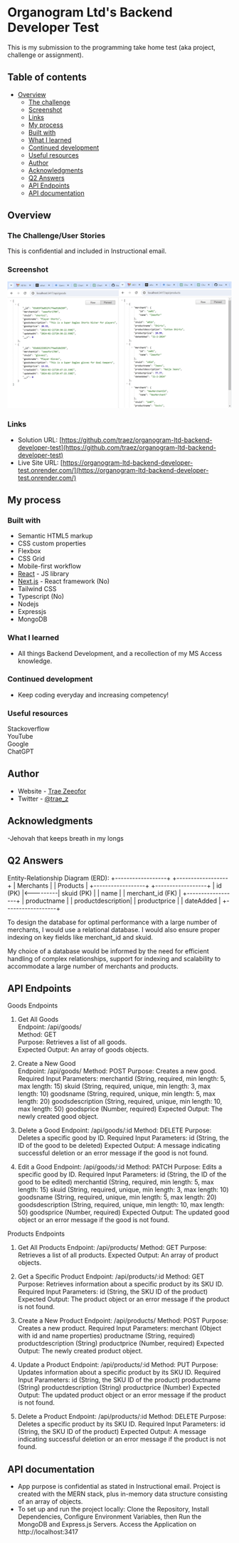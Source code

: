 # Organogram Ltd's Backend Developer Test

This is my submission to the programming take home test (aka project, challenge or assignment). 

## Table of contents

- [Overview](#overview)
  - [The challenge](#the-challenge)
  - [Screenshot](#screenshot)
  - [Links](#links)
  - [My process](#my-process)
  - [Built with](#built-with)
  - [What I learned](#what-i-learned)
  - [Continued development](#continued-development)
  - [Useful resources](#useful-resources)
  - [Author](#author)
  - [Acknowledgments](#acknowledgments)
  - [Q2 Answers](#q2-answers)
  - [API Endpoints](#api-endpoints)
  - [API documentation](#api-documentation)

## Overview

### The Challenge/User Stories

This is confidential and included in Instructional email. 

### Screenshot

![](screenshot-desktop.png)

### Links

- Solution URL: [https://github.com/traez/organogram-ltd-backend-developer-test](https://github.com/traez/organogram-ltd-backend-developer-test)
- Live Site URL: [https://organogram-ltd-backend-developer-test.onrender.com/](https://organogram-ltd-backend-developer-test.onrender.com/)

## My process

### Built with

- Semantic HTML5 markup 
- CSS custom properties 
- Flexbox 
- CSS Grid 
- Mobile-first workflow 
- [React](https://reactjs.org/) - JS library 
- [Next.js](https://nextjs.org/) - React framework (No)
- Tailwind CSS  
- Typescript (No)
- Nodejs
- Expressjs
- MongoDB

### What I learned

- All things Backend Development, and a recollection of my MS Access knowledge. 

### Continued development

- Keep coding everyday and increasing competency!

### Useful resources

Stackoverflow  
YouTube  
Google  
ChatGPT

## Author

- Website - [Trae Zeeofor](https://github.com/traez)
- Twitter - [@trae_z](https://twitter.com/trae_z)

## Acknowledgments
 
-Jehovah that keeps breath in my longs 

## Q2 Answers

Entity-Relationship Diagram (ERD): 
+------------------+          +------------------+
|   Merchants     |          |     Products     |
+------------------+          +------------------+
| id (PK)          |<---------| skuid (PK)       |
| name             |          | merchant_id (FK) |
+------------------+          | productname      |
                              | productdescription|
                              | productprice     |
                              | dateAdded        |
                              +------------------+

To design the database for optimal performance with a large number of merchants, I would use a relational database. I would also ensure proper indexing on key fields like merchant_id and skuid.

My choice of a database would be informed by the need for efficient handling of complex relationships, support for indexing and scalability to accommodate a large number of merchants and products.

## API Endpoints
Goods Endpoints  

1. Get All Goods  
Endpoint: /api/goods/  
Method: GET  
Purpose: Retrieves a list of all goods.  
Expected Output: An array of goods objects.  

2. Create a New Good  
Endpoint: /api/goods/
Method: POST
Purpose: Creates a new good.
Required Input Parameters:
merchantid (String, required, min length: 5, max length: 15)
skuid (String, required, unique, min length: 3, max length: 10)
goodsname (String, required, unique, min length: 5, max length: 20)
goodsdescription (String, required, unique, min length: 10, max length: 50)
goodsprice (Number, required)
Expected Output: The newly created good object.

3. Delete a Good
Endpoint: /api/goods/:id
Method: DELETE
Purpose: Deletes a specific good by ID.
Required Input Parameters:
id (String, the ID of the good to be deleted)
Expected Output: A message indicating successful deletion or an error message if the good is not found.

4. Edit a Good
Endpoint: /api/goods/:id
Method: PATCH
Purpose: Edits a specific good by ID.
Required Input Parameters:
id (String, the ID of the good to be edited)
merchantid (String, required, min length: 5, max length: 15)
skuid (String, required, unique, min length: 3, max length: 10)
goodsname (String, required, unique, min length: 5, max length: 20)
goodsdescription (String, required, unique, min length: 10, max length: 50)
goodsprice (Number, required)
Expected Output: The updated good object or an error message if the good is not found.

Products Endpoints

1. Get All Products
Endpoint: /api/products/
Method: GET
Purpose: Retrieves a list of all products.
Expected Output: An array of product objects.

2. Get a Specific Product
Endpoint: /api/products/:id
Method: GET
Purpose: Retrieves information about a specific product by its SKU ID.
Required Input Parameters:
id (String, the SKU ID of the product)
Expected Output: The product object or an error message if the product is not found.

3. Create a New Product
Endpoint: /api/products/
Method: POST
Purpose: Creates a new product.
Required Input Parameters:
merchant (Object with id and name properties)
productname (String, required)
productdescription (String)
productprice (Number, required)
Expected Output: The newly created product object.

4. Update a Product
Endpoint: /api/products/:id
Method: PUT
Purpose: Updates information about a specific product by its SKU ID.
Required Input Parameters:
id (String, the SKU ID of the product)
productname (String)
productdescription (String)
productprice (Number)
Expected Output: The updated product object or an error message if the product is not found.

5. Delete a Product
Endpoint: /api/products/:id
Method: DELETE
Purpose: Deletes a specific product by its SKU ID.
Required Input Parameters:
id (String, the SKU ID of the product)
Expected Output: A message indicating successful deletion or an error message if the product is not found.

## API documentation
- App purpose is confidential as stated in Instructional email. Project is created with the MERN stack, plus in-memory data structure consisting of an array of objects. 
- To set up and run the project locally: Clone the Repository, Install Dependencies, Configure Environment Variables, then Run the MongoDB and Express.js Servers. Access the Application on http://localhost:3417
